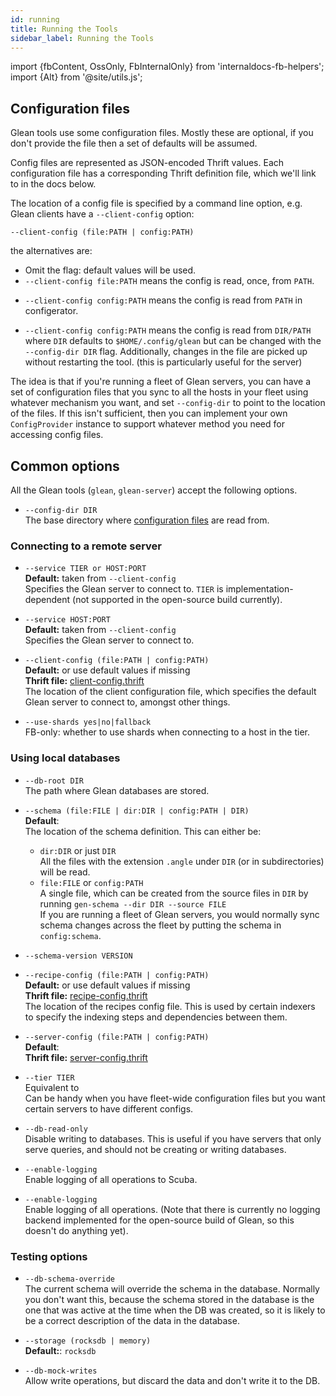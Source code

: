 ```yaml
---
id: running
title: Running the Tools
sidebar_label: Running the Tools
---
```


import {fbContent, OssOnly, FbInternalOnly} from 'internaldocs-fb-helpers';
import {Alt} from '@site/utils.js';

## Configuration files

Glean tools use some configuration files. Mostly these are optional,
if you don't provide the file then a set of defaults will be assumed.

Config files are represented as JSON-encoded Thrift values. Each
configuration file has a corresponding Thrift definition file, which
we'll link to in the docs below.

The location of a config file is specified by a command line
option, e.g. Glean clients have a `--client-config` option:

```
--client-config (file:PATH | config:PATH)
```

the alternatives are:

* Omit the flag: default values will be used.
* `--client-config file:PATH` means the config is read, once, from `PATH`.

<FbInternalOnly>

* `--client-config config:PATH` means the config is read from `PATH`
  in configerator.

</FbInternalOnly>

<OssOnly>

* `--client-config config:PATH` means the config is read from `DIR/PATH`
  where `DIR` defaults to `$HOME/.config/glean` but can be changed with the `--config-dir DIR` flag. Additionally, changes in the file are picked up without restarting the tool. (this is particularly useful for the server)

The idea is that if you're running a fleet of Glean servers, you can
have a set of configuration files that you sync to all the hosts in
your fleet using whatever mechanism you want, and set `--config-dir`
to point to the location of the files.  If this isn't sufficient, then
you can implement your own `ConfigProvider` instance to support
whatever method you need for accessing config files.

</OssOnly>


## Common options

All the Glean tools (`glean`, `glean-server`) accept
the following options.

<OssOnly>

* `--config-dir DIR`<br />
The base directory where [configuration files](#configuration-files) are read from.

</OssOnly>

### Connecting to a remote server

<FbInternalOnly>

* `--service TIER or HOST:PORT`<br />
**Default:** taken from `--client-config`<br />
Specifies the Glean server to connect to.  `TIER` is
implementation-dependent (not supported in the open-source build
currently).

</FbInternalOnly>

<OssOnly>

* `--service HOST:PORT`<br />
**Default:** taken from `--client-config`<br />
Specifies the Glean server to connect to.

</OssOnly>

* `--client-config (file:PATH | config:PATH)`<br />
**Default:**<Alt internal="config:glean/client/client" external="config:client" /> or use default values if missing<br />
**Thrift file:** [client-config.thrift](https://github.com/facebookincubator/Glean/blob/master/glean/config/client/client_config.thrift)<br />
The location of the client configuration file, which specifies the
default Glean server to connect to, amongst other things.

<FbInternalOnly>

* `--use-shards yes|no|fallback`<br />
FB-only: whether to use shards when connecting to a host in the tier.

</FbInternalOnly>

### Using local databases

* `--db-root DIR`<br />
The path where Glean databases are stored.

* `--schema (file:FILE | dir:DIR | config:PATH | DIR)`<br />
**Default**: <Alt internal="config:glean/schema/all" external="config:schema" /><br />
The location of the schema definition. This can either be:
  * `dir:DIR` or just `DIR`<br />
    All the files with the extension `.angle` under `DIR` (or in
    subdirectories) will be read.
  * `file:FILE` or `config:PATH`<br/>
    A single file, which can be created from the source files in `DIR` by running `gen-schema --dir DIR --source FILE`<br />
    If you are running a fleet of Glean servers, you would normally
    sync schema changes across the fleet by putting the schema
    in `config:schema`.

* `--schema-version VERSION`<br />

<FbInternalOnly>

* `--recipe-config (file:PATH | config:PATH)`<br />
**Default:** <Alt internal="config:glean/recipes/recipes" external="config:recipes" /> or use default values if missing<br />
**Thrift file:** [recipe-config.thrift](https://github.com/facebookincubator/Glean/blob/master/glean/config/recipes/recipes.thrift)<br />
The location of the recipes config file. This is used by certain
indexers to specify the indexing steps and dependencies between them.

</FbInternalOnly>

* `--server-config (file:PATH | config:PATH)`<br />
**Default**: <Alt internal="config:glean/server" external="config:server" /><br />
**Thrift file:** [server-config.thrift](https://github.com/facebookincubator/Glean/blob/master/glean/config/server/server_config.thrift)

* `--tier TIER`<br />
Equivalent to <Alt internal="--server-config config:glean/server/TIER" external="--server-config config:server/TIER" /><br />
Can be handy when you have fleet-wide configuration files but you
want certain servers to have different configs.

* `--db-read-only`<br />
Disable writing to databases. This is useful if you have servers that only
serve queries, and should not be creating or writing databases.

<FbInternalOnly>

* `--enable-logging`<br />
Enable logging of all operations to Scuba.

</FbInternalOnly>

<OssOnly>

* `--enable-logging`<br />
Enable logging of all operations. (Note that there is currently no
logging backend implemented for the open-source build of Glean, so
this doesn't do anything yet).

</OssOnly>

### Testing options

* `--db-schema-override`<br />
The current schema will override the schema in the
database. Normally you don't want this, because the schema stored in
the database is the one that was active at the time when the DB was
created, so it is likely to be a correct description of the data in
the database.

* `--storage (rocksdb | memory)`<br />
**Default:**: `rocksdb`<br />

* `--db-mock-writes`<br />
Allow write operations, but discard the data and don't write it to the DB.
